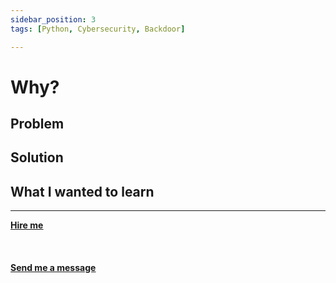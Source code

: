```yaml
---
sidebar_position: 3
tags: [Python, Cybersecurity, Backdoor]

---
```


# Why?

## Problem

## Solution

## What I wanted to learn

<hr></hr>

<a href="https://calendly.com/mattherzog/business-chat" target="_blank"><b><u>Hire me</u></b></a>
<br></br>
<br></br>
<a href="mailto:matt@mattherzog.me" target="_blank"><b><u>Send me a message</u></b></a>